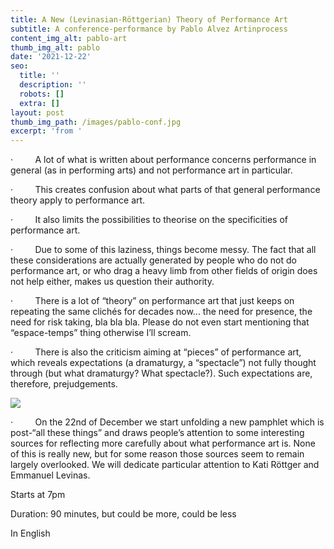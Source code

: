 ```yaml
---
title: A New (Levinasian-Röttgerian) Theory of Performance Art
subtitle: A conference-performance by Pablo Alvez Artinprocess
content_img_alt: pablo-art
thumb_img_alt: pablo
date: '2021-12-22'
seo:
  title: ''
  description: ''
  robots: []
  extra: []
layout: post
thumb_img_path: /images/pablo-conf.jpg
excerpt: 'from '
---
```

·         A lot of what is written about performance concerns performance in general (as in performing arts) and not performance art in particular.

·         This creates confusion about what parts of that general performance theory apply to performance art.

·         It also limits the possibilities to theorise on the specificities of performance art.

·         Due to some of this laziness, things become messy. The fact that all these considerations are actually generated by people who do not do performance art, or who drag a heavy limb from other fields of origin does not help either, makes us question their authority.

·         There is a lot of “theory” on performance art that just keeps on repeating the same clichés for decades now... the need for presence, the need for risk taking, bla bla bla. Please do not even start mentioning that “espace-temps” thing otherwise I’ll scream.

·         There is also the criticism aiming at “pieces” of performance art, which reveals expectations (a dramaturgy, a “spectacle”) not fully thought through (but what dramaturgy? What spectacle?). Such expectations are, therefore, prejudgements.

![](/images/pablo-conf.jpg)

·         On the 22nd of December we start unfolding a new pamphlet which is post-“all these things” and draws people’s attention to some interesting sources for reflecting more carefully about what performance art is. None of this is really new, but for some reason those sources seem to remain largely overlooked. We will dedicate particular attention to Kati Röttger and Emmanuel Levinas.



Starts at 7pm

Duration: 90 minutes, but could be more, could be less

In English

